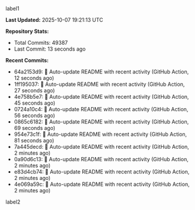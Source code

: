 
label1 
<!-- ACTIVITY_START -->
**Last Updated:** 2025-10-07 19:21:13 UTC

**Repository Stats:**
- Total Commits: 49387
- Last Commit: 13 seconds ago

**Recent Commits:**
- 64a2153d9: 🤖 Auto-update README with recent activity (GitHub Action, 12 seconds ago)
- 1ff195037: 🤖 Auto-update README with recent activity (GitHub Action, 27 seconds ago)
- 4e758b5e7: 🤖 Auto-update README with recent activity (GitHub Action, 45 seconds ago)
- 0724a10c4: 🤖 Auto-update README with recent activity (GitHub Action, 56 seconds ago)
- 0865c6182: 🤖 Auto-update README with recent activity (GitHub Action, 69 seconds ago)
- 954e73c1f: 🤖 Auto-update README with recent activity (GitHub Action, 81 seconds ago)
- 7a445decd: 🤖 Auto-update README with recent activity (GitHub Action, 2 minutes ago)
- 0a90d6c13: 🤖 Auto-update README with recent activity (GitHub Action, 2 minutes ago)
- e83d4cb74: 🤖 Auto-update README with recent activity (GitHub Action, 2 minutes ago)
- 4e069a59c: 🤖 Auto-update README with recent activity (GitHub Action, 2 minutes ago)
<!-- ACTIVITY_END -->

label2
